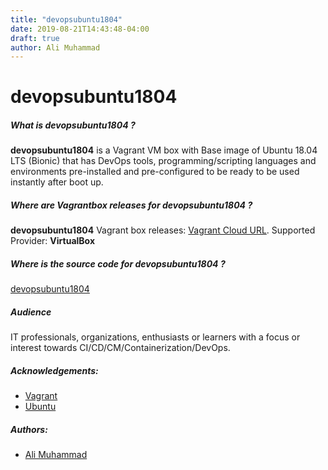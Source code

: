 ```yaml
---
title: "devopsubuntu1804"
date: 2019-08-21T14:43:48-04:00
draft: true
author: Ali Muhammad
---
```



# devopsubuntu1804

##### What is _devopsubuntu1804_ ?
**devopsubuntu1804** is a Vagrant VM box with Base image of Ubuntu 18.04 LTS (Bionic) that has DevOps tools, programming/scripting languages and environments pre-installed and pre-configured to be ready to be used instantly after boot up.

##### Where are Vagrantbox releases for _devopsubuntu1804_ ?
**devopsubuntu1804** Vagrant box releases: [Vagrant Cloud URL](https://app.vagrantup.com/darkwizard242/boxes/devopsubuntu1804). Supported Provider: **VirtualBox**

##### Where is the source code for _devopsubuntu1804_ ?
[devopsubuntu1804](https://github.com/darkwizard242/devopsubuntu1804)

##### Audience
IT professionals, organizations, enthusiasts or learners with a focus or interest towards CI/CD/CM/Containerization/DevOps.


##### Acknowledgements:
 * [Vagrant](https://www.vagrantup.com/)
 * [Ubuntu](https://www.ubuntu.com/)

##### Authors:
 * [Ali Muhammad](https://www.linkedin.com/in/ali-muhammad-759791130/)
